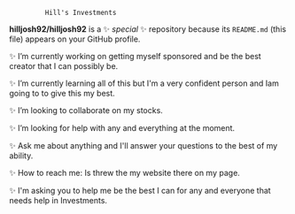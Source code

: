              Hill's Investments


**hilljosh92/hilljosh92** is a ✨ _special_ ✨ repository because its `README.md` (this file) appears on your GitHub profile.

✨ I’m currently working on getting myself sponsored and be the best creator that I can possibly be.

✨ I’m currently learning all of this but I'm a very confident person and Iam going to to give this my best.

✨ I’m looking to collaborate on my stocks.

✨ I’m looking for help with any and everything at the moment.

✨ Ask me about anything and I'll answer your questions to the best of my ability.

✨ How to reach me: Is threw the my website there on my page.

✨ I'm asking you to help me be the best I can for any and everyone that needs help in Investments.
